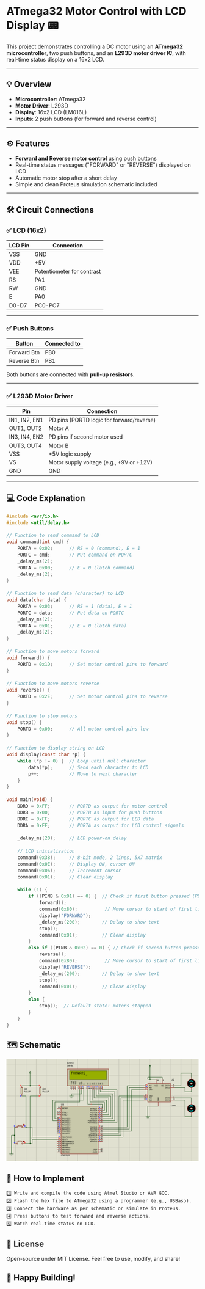 # ATmega32 Motor Control with LCD Display 📟

This project demonstrates controlling a DC motor using an **ATmega32 microcontroller**, two push buttons, and an **L293D motor driver IC**, with real-time status display on a 16x2 LCD.

---

## 💡 **Overview**

- **Microcontroller**: ATmega32
- **Motor Driver**: L293D
- **Display**: 16x2 LCD (LM016L)
- **Inputs**: 2 push buttons (for forward and reverse control)

---

## ⚙️ **Features**

- **Forward and Reverse motor control** using push buttons
- Real-time status messages ("FORWARD" or "REVERSE") displayed on LCD
- Automatic motor stop after a short delay
- Simple and clean Proteus simulation schematic included

---

## 🛠️ **Circuit Connections**

### ✅ LCD (16x2)

| LCD Pin | Connection  |
|-----------|-------------|
| VSS       | GND         |
| VDD       | +5V        |
| VEE       | Potentiometer for contrast |
| RS        | PA1        |
| RW        | GND        |
| E         | PA0        |
| D0-D7     | PC0-PC7    |

---

### ✅ Push Buttons

| Button    | Connected to |
|-------------|-------------|
| Forward Btn | PB0         |
| Reverse Btn | PB1         |

Both buttons are connected with **pull-up resistors**.

---

### ✅ L293D Motor Driver

| Pin         | Connection    |
|---------------|---------------|
| IN1, IN2, EN1 | PD pins (PORTD logic for forward/reverse) |
| OUT1, OUT2    | Motor A     |
| IN3, IN4, EN2 | PD pins if second motor used |
| OUT3, OUT4    | Motor B     |
| VSS          | +5V logic supply |
| VS           | Motor supply voltage (e.g., +9V or +12V) |
| GND          | GND         |

---

## 💻 **Code Explanation**

```c
#include <avr/io.h>
#include <util/delay.h>

// Function to send command to LCD
void command(int cmd) {
    PORTA = 0x02;      // RS = 0 (command), E = 1
    PORTC = cmd;       // Put command on PORTC
    _delay_ms(2);
    PORTA = 0x00;      // E = 0 (latch command)
    _delay_ms(2);
}

// Function to send data (character) to LCD
void data(char data) {
    PORTA = 0x03;      // RS = 1 (data), E = 1
    PORTC = data;      // Put data on PORTC
    _delay_ms(2);
    PORTA = 0x01;      // E = 0 (latch data)
    _delay_ms(2);
}

// Function to move motors forward
void forward() {
    PORTD = 0x1D;      // Set motor control pins to forward
}

// Function to move motors reverse
void reverse() {
    PORTD = 0x2E;      // Set motor control pins to reverse
}

// Function to stop motors
void stop() {
    PORTD = 0x00;      // All motor control pins low
}

// Function to display string on LCD
void display(const char *p) {
    while (*p != 0) {  // Loop until null character
        data(*p);      // Send each character to LCD
        p++;           // Move to next character
    }
}

void main(void) {
    DDRD = 0xFF;       // PORTD as output for motor control
    DDRB = 0x00;       // PORTB as input for push buttons
    DDRC = 0xFF;       // PORTC as output for LCD data
    DDRA = 0xFF;       // PORTA as output for LCD control signals

    _delay_ms(20);     // LCD power-on delay

    // LCD initialization
    command(0x38);     // 8-bit mode, 2 lines, 5x7 matrix
    command(0x0E);     // Display ON, cursor ON
    command(0x06);     // Increment cursor
    command(0x01);     // Clear display

    while (1) {
        if ((PINB & 0x01) == 0) {  // Check if first button pressed (PB0)
            forward();
            command(0x80);          // Move cursor to start of first line
            display("FORWARD");
            _delay_ms(200);        // Delay to show text
            stop();
            command(0x01);         // Clear display
        } 
        else if ((PINB & 0x02) == 0) { // Check if second button pressed (PB1)
            reverse();
            command(0x80);          // Move cursor to start of first line
            display("REVERSE");
            _delay_ms(200);        // Delay to show text
            stop();
            command(0x01);         // Clear display
        } 
        else {
            stop();  // Default state: motors stopped
        }
    }
}


``` 
## 🗺️ Schematic

![Schematic](motor.png)

 ## 🚀 How to Implement
 ```
1️⃣ Write and compile the code using Atmel Studio or AVR GCC.
2️⃣ Flash the hex file to ATmega32 using a programmer (e.g., USBasp).
3️⃣ Connect the hardware as per schematic or simulate in Proteus.
4️⃣ Press buttons to test forward and reverse actions.
5️⃣ Watch real-time status on LCD.
```
## 📝 License
Open-source under MIT License. Feel free to use, modify, and share!

## 🎉 Happy Building!
